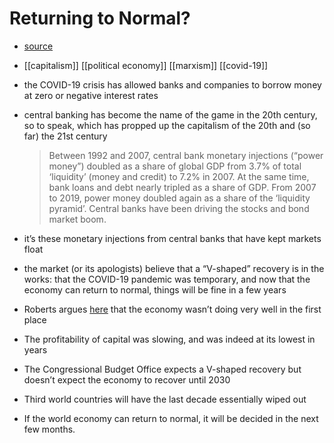 # Returning to Normal?

-   [source](https://thenextrecession.wordpress.com/2020/06/06/returning-to-normal/)
-   [[capitalism]] [[political economy]] [[marxism]] [[covid-19]]

-   the COVID-19 crisis has allowed banks and companies to borrow money at zero or negative interest rates
-   central banking has become the name of the game in the 20th century, so to speak, which has propped up the capitalism of the 20th and (so far) the 21st century
    
    > Between 1992 and 2007, central bank monetary injections (“power money”) doubled as a share of global GDP from 3.7% of total ‘liquidity’ (money and credit) to 7.2% in 2007. At the same time, bank loans and debt nearly tripled as a share of GDP. From 2007 to 2019, power money doubled again as a share of the ‘liquidity pyramid’. Central banks have been driving the stocks and bond market boom.

-   it&rsquo;s these monetary injections from central banks that have kept markets float
-   the market (or its apologists) believe that a &ldquo;V-shaped&rdquo; recovery is in the works: that the COVID-19 pandemic was temporary, and now that the economy can return to normal, things will be fine in a few years
-   Roberts argues [here](https://thenextrecession.wordpress.com/2020/03/15/it-was-the-virus-that-did-it/) that the economy wasn&rsquo;t doing very well in the first place
-   The profitability of capital was slowing, and was indeed at its lowest in years
-   The Congressional Budget Office expects a V-shaped recovery but doesn&rsquo;t expect the economy to recover until 2030
-   Third world countries will have the last decade essentially wiped out
-   If the world economy can return to normal, it will be decided in the next few months.
